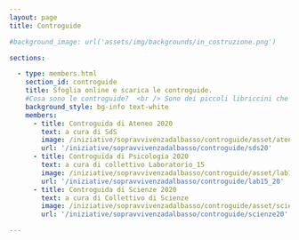 ```yaml
---
layout: page
title: Controguide

#background_image: url('assets/img/backgrounds/in_costruzione.png')

sections:

  - type: members.html
    section_id: controguide
    title: Sfoglia online e scarica le controguide.
    #Cosa sono le controguide?  <br /> Sono dei piccoli libriccini che raccolgono informazioni utili sulla vita all'università, consigli, divertenti aneddoti e informazioni su SdS, i Collettivi e le nostre attività!  <br />
    background_style: bg-info text-white
    members:
      - title: Controguida di Ateneo 2020
        text: a cura di SdS
        image: /iniziative/sopravvivenzadalbasso/controguide/asset/ateneo.png
        url: '/iniziative/sopravvivenzadalbasso/controguide/sds20'
      - title: Controguida di Psicologia 2020
        text: a cura di collettivo Laboratorio_15
        image: /iniziative/sopravvivenzadalbasso/controguide/asset/lab15.png
        url: '/iniziative/sopravvivenzadalbasso/controguide/lab15_20'
      - title: Controguida di Scienze 2020
        text: a cura di Collettivo di Scienze
        image: /iniziative/sopravvivenzadalbasso/controguide/asset/scienze.png
        url: '/iniziative/sopravvivenzadalbasso/controguide/scienze20'

---
```

